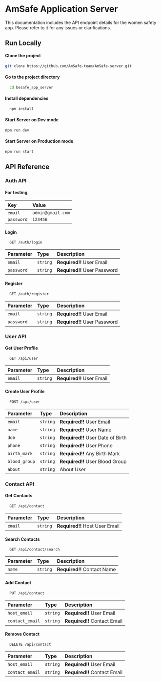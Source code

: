 # AmSafe Application Server
This documentation includes the API endpoint details for the women safety app. Please refer to it for any issues or clarifications.

## Run Locally


#### Clone the project

```bash
git clone https://github.com/AmSafe-team/AmSafe-server.git
```

#### Go to the project directory

```bash
  cd besafe_app_server
```

#### Install dependencies

```bash
  npm install
```

#### Start Server on Dev mode

```bash
npm run dev
```
#### Start Server on Production mode

```bash
npm run start
```

## API Reference


### Auth API
#### For testing 


| Key | Value     | 
| :-------- | :------- | 
| `email` | `admin@gmail.com` | 
| `password` | `123456` |

#### Login

```http
  GET /auth/login
```

| Parameter | Type     | Description                |
| :-------- | :------- | :------------------------- |
| `email` | `string` | **Required!!** User Email|
| `password` | `string` | **Required!!** User Password|


#### Register

```http
  GET /auth/register
```

| Parameter | Type     | Description                |
| :-------- | :------- | :------------------------- |
| `email` | `string` | **Required!!** User Email|
| `password` | `string` | **Required!!** User Password|



### User API


#### Get User Profile

```http
  GET /api/user
```

| Parameter | Type     | Description                |
| :-------- | :------- | :------------------------- |
| `email` | `string` | **Required!!** User Email|


#### Create User Profile

```http
  POST /api/user
```

| Parameter | Type     | Description                |
| :-------- | :------- | :------------------------- |
| `email` | `string` | **Required!!** User Email|
| `name` | `string` | **Required!!** User Name|
| `dob` | `string` | **Required!!** User Date of Birth|
| `phone` | `string` | **Required!!** User Phone|
| `birth_mark` | `string` | **Required!!** Any Birth Mark|
| `blood_group` | `string` | **Required!!** User Blood Group|
| `about` | `string` | About User |

### Contact API

#### Get Contacts
```http
  GET /api/contact
```

| Parameter | Type     | Description                |
| :-------- | :------- | :------------------------- |
| `email` | `string` | **Required!!** Host User Email|


#### Search Contacts
```http
  GET /api/contact/search
```
| Parameter | Type     | Description                |
| :-------- | :------- | :------------------------- |
| `name` | `string` | **Required!!** Contact Name|


#### Add Contact
```http
  PUT /api/contact
```
| Parameter | Type     | Description                |
| :-------- | :------- | :------------------------- |
| `host_email` | `string` | **Required!!** User Email|
| `contact_email` | `string` | **Required!!** Contact Email|


#### Remove Contact
```http
  DELETE /api/contact
```
| Parameter | Type     | Description                |
| :-------- | :------- | :------------------------- |
| `host_email` | `string` | **Required!!** User Email|
| `contact_email` | `string` | **Required!!** Contact Email|




